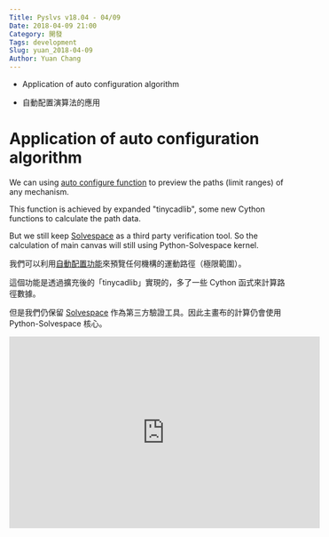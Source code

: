 ```yaml
---
Title: Pyslvs v18.04 - 04/09
Date: 2018-04-09 21:00
Category: 開發
Tags: development
Slug: yuan_2018-04-09
Author: Yuan Chang
---
```


+ Application of auto configuration algorithm

+ 自動配置演算法的應用

<!-- PELICAN_END_SUMMARY -->

Application of auto configuration algorithm
===

We can using [auto configure function][0228] to preview the paths (limit ranges) of any mechanism.

This function is achieved by expanded "tinycadlib", some new Cython functions to calculate the path data.

But we still keep [Solvespace] as a third party verification tool. So the calculation of main canvas will still using Python-Solvespace kernel.

我們可以利用[自動配置功能][0228]來預覽任何機構的運動路徑（極限範圍）。

這個功能是透過擴充後的「tinycadlib」實現的，多了一些 Cython 函式來計算路徑數據。

但是我們仍保留 [Solvespace] 作為第三方驗證工具。因此主畫布的計算仍會使用 Python-Solvespace 核心。

<iframe width="560" height="345" src="https://www.youtube.com/embed/XPfK5aO95BI" frameborder="0" allow="autoplay; encrypted-media" allowfullscreen></iframe>

[0228]: http://www.pyslvs.com/blog/yuan_2018-02-28.html
[Solvespace]: http://solvespace.com/index.pl
